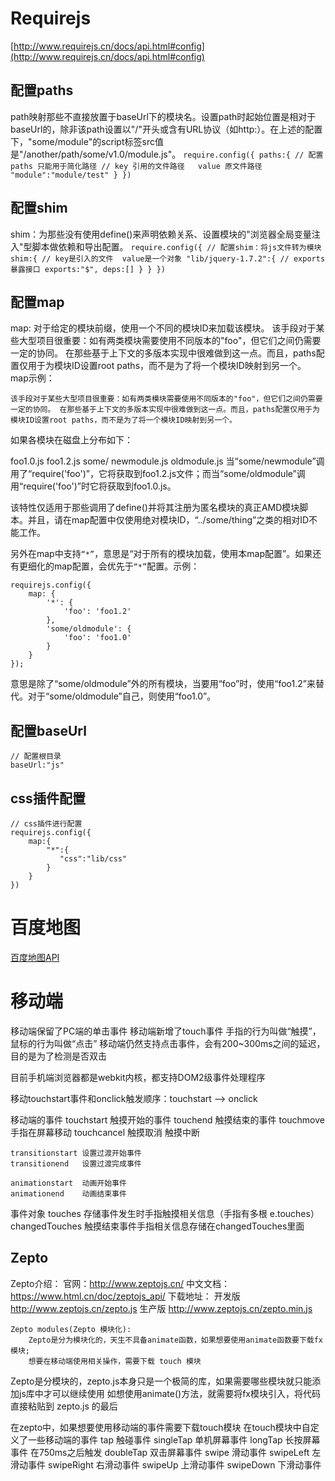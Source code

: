 # Requirejs
[http://www.requirejs.cn/docs/api.html#config](http://www.requirejs.cn/docs/api.html#config)

## 配置paths
path映射那些不直接放置于baseUrl下的模块名。设置path时起始位置是相对于baseUrl的，除非该path设置以"/"开头或含有URL协议（如http:）。在上述的配置下，"some/module"的script标签src值是"/another/path/some/v1.0/module.js"。
    ```
    require.config({
        paths:{
            // 配置paths 只能用于简化路径
            // key 引用的文件路径   value 原文件路径
            "module":"module/test"
        }
    })
    ```

## 配置shim
shim：为那些没有使用define()来声明依赖关系、设置模块的"浏览器全局变量注入"型脚本做依赖和导出配置。
    ```
    require.config({
        // 配置shim：将js文件转为模块
        shim:{
            // key是引入的文件  value是一个对象
            "lib/jquery-1.7.2":{
                // exports 暴露接口
                exports:"$",
                deps:[]
            }
        }
    })
    ```

## 配置map
map: 对于给定的模块前缀，使用一个不同的模块ID来加载该模块。
该手段对于某些大型项目很重要：如有两类模块需要使用不同版本的"foo"，但它们之间仍需要一定的协同。 在那些基于上下文的多版本实现中很难做到这一点。而且，paths配置仅用于为模块ID设置root paths，而不是为了将一个模块ID映射到另一个。
map示例：
```
该手段对于某些大型项目很重要：如有两类模块需要使用不同版本的"foo"，但它们之间仍需要一定的协同。 在那些基于上下文的多版本实现中很难做到这一点。而且，paths配置仅用于为模块ID设置root paths，而不是为了将一个模块ID映射到另一个。
```
如果各模块在磁盘上分布如下：

foo1.0.js
foo1.2.js
some/
newmodule.js
oldmodule.js
当“some/newmodule”调用了“require('foo')”，它将获取到foo1.2.js文件；而当“some/oldmodule”调用“require('foo')”时它将获取到foo1.0.js。

该特性仅适用于那些调用了define()并将其注册为匿名模块的真正AMD模块脚本。并且，请在map配置中仅使用绝对模块ID，“../some/thing”之类的相对ID不能工作。

另外在map中支持`“*”`，意思是“对于所有的模块加载，使用本map配置”。如果还有更细化的map配置，会优先于`“*”`配置。示例：
```
requirejs.config({
    map: {
        '*': {
            'foo': 'foo1.2'
        },
        'some/oldmodule': {
            'foo': 'foo1.0'
        }
    }
});
```
意思是除了“some/oldmodule”外的所有模块，当要用“foo”时，使用“foo1.2”来替代。对于“some/oldmodule”自己，则使用“foo1.0”。

## 配置baseUrl
```
// 配置根目录
baseUrl:"js"
```

## css插件配置
```
// css插件进行配置
requirejs.config({
    map:{
        "*":{
           "css":"lib/css"
        }
    }
})
```

# 百度地图
[百度地图API](http://lbsyun.baidu.com/index.php?title=jspopular)

# 移动端
移动端保留了PC端的单击事件
移动端新增了touch事件
    手指的行为叫做“触摸”，鼠标的行为叫做“点击”
    移动端仍然支持点击事件，会有200~300ms之间的延迟，目的是为了检测是否双击

目前手机端浏览器都是webkit内核，都支持DOM2级事件处理程序

移动touchstart事件和onclick触发顺序：touchstart --> onclick

移动端的事件
    touchstart      触摸开始的事件
    touchend        触摸结束的事件
    touchmove       手指在屏幕移动
    touchcancel     触摸取消  触摸中断

    transitionstart 设置过渡开始事件
    transitionend   设置过渡完成事件

    animationstart  动画开始事件
    animationend    动画结束事件

事件对象
    touches         存储事件发生时手指触摸相关信息（手指有多根 e.touches）
    changedTouches  触摸结束事件手指相关信息存储在changedTouches里面

## Zepto
Zepto介绍：
    官网：http://www.zeptojs.cn/
    中文文档：https://www.html.cn/doc/zeptojs_api/
    下载地址：
        开发版 http://www.zeptojs.cn/zepto.js
        生产版 http://www.zeptojs.cn/zepto.min.js

    Zepto modules(Zepto 模块化):
        Zepto是分为模块化的，天生不具备animate函数，如果想要使用animate函数要下载fx模块;
        想要在移动端使用相关操作，需要下载 touch 模块

Zepto是分模块的，zepto.js本身只是一个极简的库，如果需要哪些模块就只能添加js库中才可以继续使用
如想使用animate()方法，就需要将fx模块引入，将代码直接粘贴到 zepto.js 的最后

在zepto中，如果想要使用移动端的事件需要下载touch模块
在touch模块中自定义了一些移动端的事件
    tap         触碰事件
    singleTap   单机屏幕事件
    longTap     长按屏幕事件  在750ms之后触发
    doubleTap   双击屏幕事件
    swipe       滑动事件
    swipeLeft   左滑动事件
    swipeRight  右滑动事件
    swipeUp     上滑动事件
    swipeDown   下滑动事件
